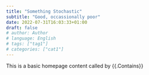 ```yaml
---
title: "Something Stochastic"
subtitle: "Good, occassionally poor"
date: 2022-07-31T16:03:33+01:00
draft: false
# author: Author
# language: English
# tags: ["tag1"]
# categories: ["cat1"]
---
```


This is a basic homepage content called by {{.Contains}}
